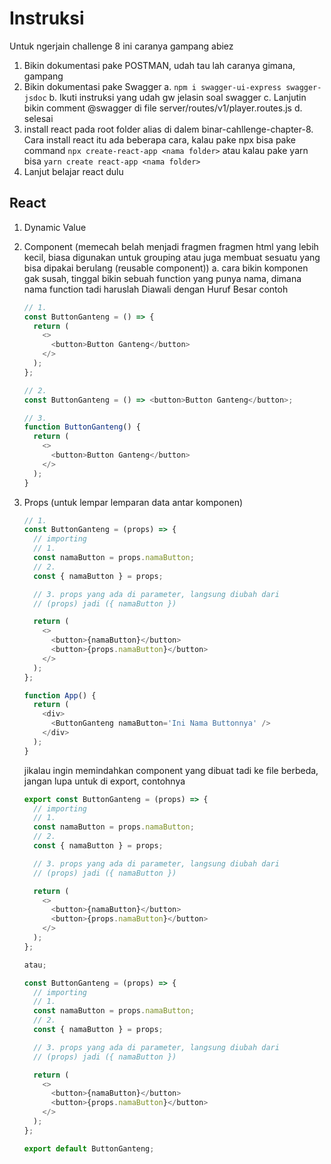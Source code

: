 # Instruksi

Untuk ngerjain challenge 8 ini caranya gampang abiez

1. Bikin dokumentasi pake POSTMAN, udah tau lah caranya gimana, gampang
2. Bikin dokumentasi pake Swagger
   a. `npm i swagger-ui-express swagger-jsdoc`
   b. Ikuti instruksi yang udah gw jelasin soal swagger
   c. Lanjutin bikin comment @swagger di file server/routes/v1/player.routes.js
   d. selesai
3. install react pada root folder alias di dalem binar-cahllenge-chapter-8. Cara install react itu ada beberapa cara, kalau pake npx bisa pake command `npx create-react-app <nama folder>` atau kalau pake yarn bisa `yarn create react-app <nama folder>`
4. Lanjut belajar react dulu

## React

1. Dynamic Value
2. Component (memecah belah menjadi fragmen fragmen html yang lebih kecil, biasa digunakan untuk grouping atau juga membuat sesuatu yang bisa dipakai berulang (reusable component))
   a. cara bikin komponen gak susah, tinggal bikin sebuah function yang punya nama, dimana nama function tadi haruslah Diawali dengan Huruf Besar contoh

   ```js
   // 1.
   const ButtonGanteng = () => {
     return (
       <>
         <button>Button Ganteng</button>
       </>
     );
   };

   // 2.
   const ButtonGanteng = () => <button>Button Ganteng</button>;

   // 3.
   function ButtonGanteng() {
     return (
       <>
         <button>Button Ganteng</button>
       </>
     );
   }
   ```

3. Props (untuk lempar lemparan data antar komponen)

   ```js
   // 1.
   const ButtonGanteng = (props) => {
     // importing
     // 1.
     const namaButton = props.namaButton;
     // 2.
     const { namaButton } = props;

     // 3. props yang ada di parameter, langsung diubah dari
     // (props) jadi ({ namaButton })

     return (
       <>
         <button>{namaButton}</button>
         <button>{props.namaButton}</button>
       </>
     );
   };

   function App() {
     return (
       <div>
         <ButtonGanteng namaButton='Ini Nama Buttonnya' />
       </div>
     );
   }
   ```

   jikalau ingin memindahkan component yang dibuat tadi ke file berbeda, jangan lupa untuk di export, contohnya

   ```js
   export const ButtonGanteng = (props) => {
     // importing
     // 1.
     const namaButton = props.namaButton;
     // 2.
     const { namaButton } = props;

     // 3. props yang ada di parameter, langsung diubah dari
     // (props) jadi ({ namaButton })

     return (
       <>
         <button>{namaButton}</button>
         <button>{props.namaButton}</button>
       </>
     );
   };

   atau;

   const ButtonGanteng = (props) => {
     // importing
     // 1.
     const namaButton = props.namaButton;
     // 2.
     const { namaButton } = props;

     // 3. props yang ada di parameter, langsung diubah dari
     // (props) jadi ({ namaButton })

     return (
       <>
         <button>{namaButton}</button>
         <button>{props.namaButton}</button>
       </>
     );
   };

   export default ButtonGanteng;
   ```
